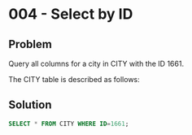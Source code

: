 # 004 - Select by ID
## Problem

Query all columns for a city in CITY with the ID 1661.

The CITY table is described as follows:

## Solution
```sql
SELECT * FROM CITY WHERE ID=1661;
```
